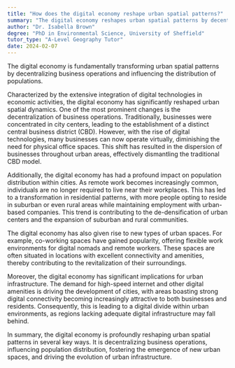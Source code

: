 ```yaml
---
title: "How does the digital economy reshape urban spatial patterns?"
summary: "The digital economy reshapes urban spatial patterns by decentralising business operations and influencing population distribution."
author: "Dr. Isabella Brown"
degree: "PhD in Environmental Science, University of Sheffield"
tutor_type: "A-Level Geography Tutor"
date: 2024-02-07
---
```


The digital economy is fundamentally transforming urban spatial patterns by decentralizing business operations and influencing the distribution of populations.

Characterized by the extensive integration of digital technologies in economic activities, the digital economy has significantly reshaped urban spatial dynamics. One of the most prominent changes is the decentralization of business operations. Traditionally, businesses were concentrated in city centers, leading to the establishment of a distinct central business district (CBD). However, with the rise of digital technologies, many businesses can now operate virtually, diminishing the need for physical office spaces. This shift has resulted in the dispersion of businesses throughout urban areas, effectively dismantling the traditional CBD model.

Additionally, the digital economy has had a profound impact on population distribution within cities. As remote work becomes increasingly common, individuals are no longer required to live near their workplaces. This has led to a transformation in residential patterns, with more people opting to reside in suburban or even rural areas while maintaining employment with urban-based companies. This trend is contributing to the de-densification of urban centers and the expansion of suburban and rural communities.

The digital economy has also given rise to new types of urban spaces. For example, co-working spaces have gained popularity, offering flexible work environments for digital nomads and remote workers. These spaces are often situated in locations with excellent connectivity and amenities, thereby contributing to the revitalization of their surroundings.

Moreover, the digital economy has significant implications for urban infrastructure. The demand for high-speed internet and other digital amenities is driving the development of cities, with areas boasting strong digital connectivity becoming increasingly attractive to both businesses and residents. Consequently, this is leading to a digital divide within urban environments, as regions lacking adequate digital infrastructure may fall behind.

In summary, the digital economy is profoundly reshaping urban spatial patterns in several key ways. It is decentralizing business operations, influencing population distribution, fostering the emergence of new urban spaces, and driving the evolution of urban infrastructure.
    